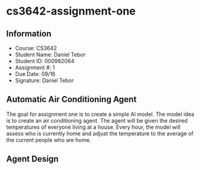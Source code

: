 # cs3642-assignment-one
## Information
- Course: CS3642
- Student Name: Daniel Tebor
- Student ID: 000982064
- Assignment #: 1
- Due Date: 09/16
- Signature: Daniel Tebor

## Automatic Air Conditioning Agent
The goal for assignment one is to create a simple AI model. The model idea is to create an air conditioning agent. The agent will be given the desired temperatures of everyone living at a house. Every hour, the model will assess who is currently home and adjust the temperature to the average of the current people who are home.

## Agent Design
